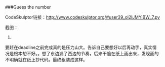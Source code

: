###Guess the number 

CodeSkulptor链接：http://www.codeskulptor.org/#user39_oI2lJMYiBW_7.py


截图：






1. 


要赶在deadline之前完成真的是压力山大。告诉自己要想好以后再动手，真实情况是根本想不好。。想了东边漏了西边的节奏，后来干脆在纸上画出来，发现画的不明确就在纸上抄代码。最终组装成这样。

